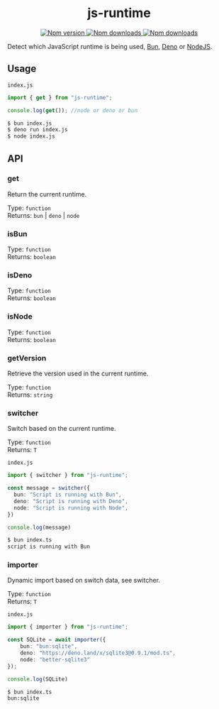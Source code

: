 <div align="center">
  <h1>js-runtime</h1>
  
<!-- Badges -->
<p>
  <a href="https://www.npmjs.com/package/@stijnvanhulle/js-runtime">
    <img alt="Npm version" src="https://img.shields.io/npm/v/js-runtime?style=for-the-badge"/>
  </a>

  <a href="https://www.npmjs.com/package/js-runtime">
    <img alt="Npm downloads" src="https://img.shields.io/bundlephobia/min/js-runtime?style=for-the-badge"/>
  </a>

  <a href="https://www.npmjs.com/package/js-runtime">
    <img alt="Npm downloads" src="https://img.shields.io/npm/dm/js-runtime?style=for-the-badge"/>
  </a>
</p>
</div>

Detect which JavaScript runtime is being used, [Bun](https://bun.sh/), [Deno](https://deno.com/runtime) or [NodeJS](https://nodejs.org/).

## Usage

`index.js`

```javascript
import { get } from "js-runtime";

console.log(get()); //node or deno or bun
```

```bash
$ bun index.js
$ deno run index.js
$ node index.js
```

## API

### get

Return the current runtime.

Type: `function`\
Returns: `bun` | `deno` | `node`

### isBun

Type: `function`\
Returns: `boolean`

### isDeno

Type: `function`\
Returns: `boolean`


### isNode

Type: `function`\
Returns: `boolean`

### getVersion

Retrieve the version used in the current runtime.

Type: `function`\
Returns: `string`


### switcher

Switch based on the current runtime.

Type: `function`\
Returns: `T`

`index.js`

```typescript
import { switcher } from "js-runtime";

const message = switcher({
  bun: "Script is running with Bun",
  deno: "Script is running with Deno",
  node: "Script is running with Node",
})

console.log(message)
```

```bash
$ bun index.ts
script is running with Bun
```

### importer

Dynamic import based on switch data, see switcher.

Type: `function`\
Returns: `T`

`index.js`

```typescript
import { importer } from "js-runtime";

const SQLite = await importer({
    bun: "bun:sqlite",
    deno: "https://deno.land/x/sqlite3@0.9.1/mod.ts",
    node: "better-sqlite3"
});

console.log(SQLite)
```

```bash
$ bun index.ts
bun:sqlite
```
